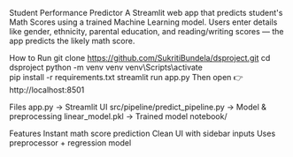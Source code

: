 Student Performance Predictor
A Streamlit web app that predicts student's Math Scores using a trained Machine Learning model.
Users enter details like gender, ethnicity, parental education, and reading/writing scores — the app predicts the likely math score.

How to Run
git clone https://github.com/SukritiBundela/dsproject.git
cd dsproject
python -m venv venv
venv\Scripts\activate       
pip install -r requirements.txt
streamlit run app.py
Then open 👉 http://localhost:8501

Files
app.py → Streamlit UI
src/pipeline/predict_pipeline.py → Model & preprocessing
linear_model.pkl → Trained model
notebook/ 

Features
Instant math score prediction
Clean UI with sidebar inputs
Uses preprocessor + regression model